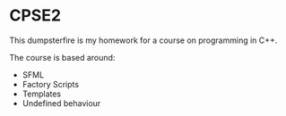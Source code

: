 # CPSE2
This dumpsterfire is my homework for a course on programming in C++.

The course is based around:  
* SFML
* Factory Scripts
* Templates
* Undefined behaviour
